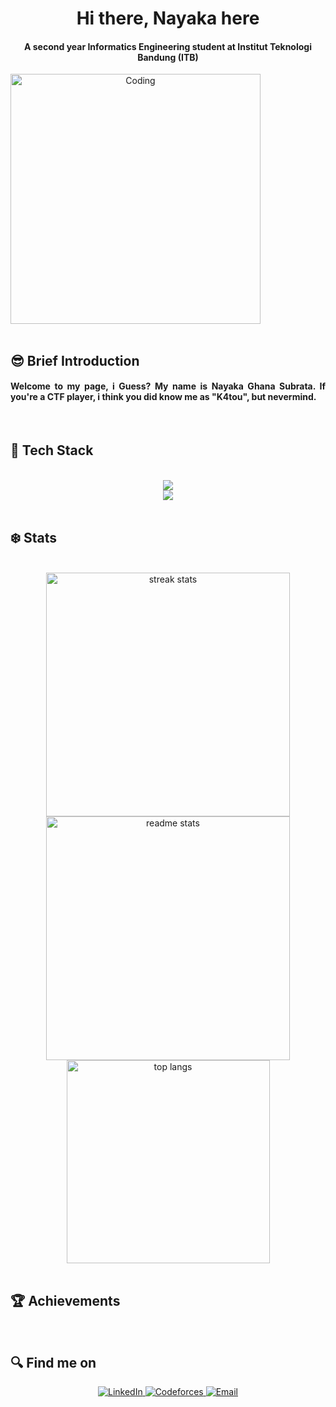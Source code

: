<h1 align= "center"> Hi there, Nayaka here</h1>
<h4 align="center">A second year Informatics Engineering student at Institut Teknologi Bandung (ITB)</h4>

<div align="center">
  <img align="left" alt="Coding" width="400" src="https://i.pinimg.com/originals/1c/ec/60/1cec60b076ed3e42a0a253548370a353.gif">
</div>

<br clear="both"><br>

<h2 align="left"> 😎 Brief Introduction</h2>
<div align="center">
  <h4 align="justify"> Welcome to my page, i Guess? My name is Nayaka Ghana Subrata. If you're a CTF player, i think you did know me as "K4tou", but nevermind.
  <p>
   
  </p>
  </h4>
</div>
<br>
<h2 align="left"> 📱 Tech Stack </h2>
<br/>
<div align="center">
  <a href="https://skillicons.dev">
    <img src="https://skillicons.dev/icons?i=java,haskell,python,c,cpp,cs,rust,solidity,js,react" /> <br>
    <img src="https://skillicons.dev/icons?i=docker,github,html,css,vscode,idea,neovim,figma,git,ubuntu,kali,arch,azure" />
  </a>
</div>
<br>
<h2 align="left"> ❄️ Stats </h2>
<br>
<div align="center">
  <img width=390 src="https://streak-stats.demolab.com/?user=Nayekah&count_private=true&theme=cobalt&border_radius=10" alt="streak stats"/>
  <img width=390 src="https://github-readme-stats.vercel.app/api?username=Nayekah&count_private=true&show_icons&theme=cobalt&rank_icon=github&border_radius=10" alt="readme stats" />
  <br/>
  <img width=325 align="center" src="https://github-readme-stats.vercel.app/api/top-langs/?username=Nayekah&hide=HTML&langs_count=5&layout=compact&theme=cobalt&border_radius=10&size_weight=0.5&count_weight=0.5&exclude_repo=github-readme-stats" alt="top langs" />
</div>
<br>
<h2 align="left"> 🏆 Achievements </h2>
<br>
<div align="center">
</div>

<h2 align="left"> 🔍 Find me on </h2>
<div align="center">
  <a href="https://www.linkedin.com/in/nayaka-ghana-subrata-a30801286/?originalSubdomain=id">
    <img src="https://img.shields.io/badge/LinkedIn-0077B5?style=for-the-badge&logo=linkedin&logoColor=white" alt="LinkedIn"/>
  </a>
  <a href="https://codeforces.com/profile/w1ntr">
    <img src="https://img.shields.io/badge/Codeforces-445f9d?style=for-the-badge&logo=Codeforces&logoColor=white" alt="Codeforces"/>
  </a>
  <a href="mailto:nayakaghana39@gmail.com">
    <img src="https://img.shields.io/badge/Email-D14836?style=for-the-badge&logo=gmail&logoColor=white" alt="Email"/>
  </a>
</div>
